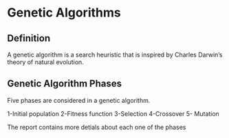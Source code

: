 # Genetic Algorithms 
## Definition 
A genetic algorithm is a search heuristic that is inspired by Charles Darwin’s theory of natural evolution.

## Genetic Algorithm Phases 
Five phases are considered in a genetic algorithm.

1-Initial population
2-Fitness function
3-Selection
4-Crossover
5- Mutation

The report contains more detials about each one of the phases 
